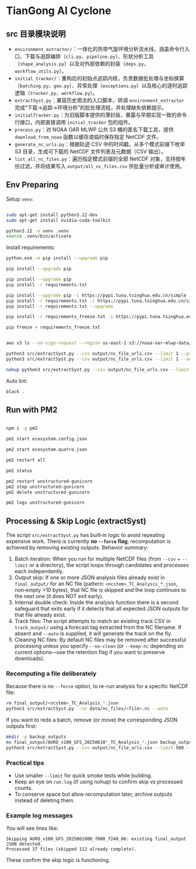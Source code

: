 
# TianGong AI Cyclone

## src 目录模块说明

- `environment_extractor/`：一体化的热带气旋环境分析流水线，涵盖命令行入口、下载与追踪编排（`cli.py`、`pipeline.py`）、形状分析工具（`shape_analysis.py`）以及对外部依赖的封装（`deps.py`、`workflow_utils.py`）。
- `initial_tracker/`：重构后的初始点追踪内核，负责数据批处理与坐标换算（`batching.py`、`geo.py`）、异常处理（`exceptions.py`）以及核心的逐时追踪逻辑（`tracker.py`、`workflow.py`）。
- `extractSyst.py`：兼容历史用法的入口脚本，转调 `environment_extractor` 完成“下载→追踪→环境分析”的批处理流程，并处理缺失依赖提示。
- `initialTracker.py`：为旧版脚本提供的薄封装，暴露与早期实现一致的命令行接口，内部直接调用 `initial_tracker` 包的组件。
- `process.py`：对 NOAA OAR MLWP 公共 S3 桶的匿名下载工具，提供 `download_from_noaa` 函数以缓存或临时保存指定 NetCDF 文件。
- `generate_nc_urls.py`：根据轨迹 CSV 中的时间戳，从多个模式前缀下枚举 S3 目录，生成可下载的 NetCDF 文件列表及元数据（CSV 输出）。
- `list_all_nc_files.py`：遍历指定模式前缀的全部 NetCDF 对象，支持按年份过滤，并将结果写入 `output/all_nc_files.csv` 供批量分析或审计使用。

## Env Preparing

Setup `venv`:

```bash

sudo apt-get install python3.12-dev
sudo apt-get install nvidia-cuda-toolkit

python3.12 -m venv .venv
source .venv/bin/activate
```

Install requirements:

```bash
python.exe -m pip install --upgrade pip

pip install --upgrade pip

pip install --upgrade pip
pip install -r requirements.txt

pip install --upgrade pip -i https://pypi.tuna.tsinghua.edu.cn/simple
pip install -r requirements.txt -i https://pypi.tuna.tsinghua.edu.cn/simple
pip install -r requirements.txt --upgrade

pip install -r requirements_freeze.txt -i https://pypi.tuna.tsinghua.edu.cn/simple

pip freeze > requirements_freeze.txt


aws s3 ls --no-sign-request --region us-east-1 s3://noaa-oar-mlwp-data/

python3 src/extractSyst.py --csv output/nc_file_urls.csv --limit 1 --processes 3 --auto
python3 src/extractSyst.py --csv output/nc_file_urls.csv --limit 1 --auto --no-clean

nohup python3 src/extractSyst.py --csv output/nc_file_urls.csv --limit 500 --auto > run.log 2>&1 &

```

Auto lint:
```bash
black .
```

## Run with PM2

```bash

npm i -g pm2

pm2 start ecosystem.config.json

pm2 start ecosystem.quatro.json

pm2 restart all

pm2 status

pm2 restart unstructured-gunicorn
pm2 stop unstructured-gunicorn
pm2 delete unstructured-gunicorn

pm2 logs unstructured-gunicorn
```

## Processing & Skip Logic (extractSyst)

The script `src/extractSyst.py` has built‑in logic to avoid repeating expensive work. There is currently **no `--force` flag**; recomputation is achieved by removing existing outputs. Behavior summary:

1. Batch iteration: When you run for multiple NetCDF files (from `--csv` + `--limit` or a directory), the script loops through candidates and processes each independently.
2. Output skip: If one or more JSON analysis files already exist in `final_output/` for an NC file (pattern: `<ncstem>_TC_Analysis_*.json`, non‑empty >10 bytes), that NC file is skipped and the loop continues to the next one (it does NOT exit early).
3. Internal double check: Inside the analysis function there is a second safeguard that exits early if it detects that all expected JSON outputs for that file already exist.
4. Track files: The script attempts to match an existing track CSV in `track_output/` using a forecast tag extracted from the NC filename. If absent and `--auto` is supplied, it will generate the track on the fly.
5. Cleaning NC files: By default NC files may be removed after successful processing unless you specify `--no-clean` (or `--keep-nc` depending on current options—use the retention flag if you want to preserve downloads).

### Recomputing a file deliberately
Because there is no `--force` option, to re-run analysis for a specific NetCDF file:

```bash
rm final_output/<ncstem>_TC_Analysis_*.json
python3 src/extractSyst.py --nc data/nc_files/<file>.nc --auto
```

If you want to redo a batch, remove (or move) the corresponding JSON outputs first:

```bash
mkdir -p backup_outputs
mv final_output/AURO_v100_GFS_20250610*_TC_Analysis_*.json backup_outputs/
python3 src/extractSyst.py --csv output/nc_file_urls.csv --limit 500 --auto
```

### Practical tips
- Use smaller `--limit` for quick smoke tests while building.
- Keep an eye on `run.log` (if using nohup) to confirm skip vs processed counts.
- To conserve space but allow recomputation later, archive outputs instead of deleting them.

### Example log messages
You will see lines like:
```
Skipping AURO_v100_GFS_2025061000_f000_f240_06: existing final_output JSON detected.
Processed 37 files (skipped 112 already complete).
```
These confirm the skip logic is functioning.
